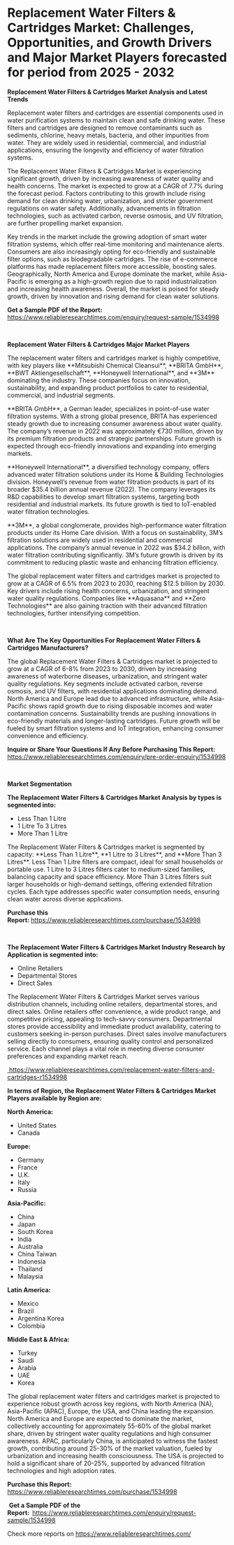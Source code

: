 <p><h1>Replacement Water Filters & Cartridges Market: Challenges, Opportunities, and Growth Drivers and Major Market Players forecasted for period from 2025 - 2032</h1></p><p><strong>Replacement Water Filters & Cartridges Market Analysis and Latest Trends</strong></p>
<p><p>Replacement water filters and cartridges are essential components used in water purification systems to maintain clean and safe drinking water. These filters and cartridges are designed to remove contaminants such as sediments, chlorine, heavy metals, bacteria, and other impurities from water. They are widely used in residential, commercial, and industrial applications, ensuring the longevity and efficiency of water filtration systems.</p><p>The Replacement Water Filters & Cartridges Market is experiencing significant growth, driven by increasing awareness of water quality and health concerns. The market is expected to grow at a CAGR of 7.7% during the forecast period. Factors contributing to this growth include rising demand for clean drinking water, urbanization, and stricter government regulations on water safety. Additionally, advancements in filtration technologies, such as activated carbon, reverse osmosis, and UV filtration, are further propelling market expansion.</p><p>Key trends in the market include the growing adoption of smart water filtration systems, which offer real-time monitoring and maintenance alerts. Consumers are also increasingly opting for eco-friendly and sustainable filter options, such as biodegradable cartridges. The rise of e-commerce platforms has made replacement filters more accessible, boosting sales. Geographically, North America and Europe dominate the market, while Asia-Pacific is emerging as a high-growth region due to rapid industrialization and increasing health awareness. Overall, the market is poised for steady growth, driven by innovation and rising demand for clean water solutions.</p></p>
<p><strong>Get a Sample PDF of the Report:&nbsp;</strong> <a href="https://www.reliableresearchtimes.com/enquiry/request-sample/1534998?utm_campaign=1940&utm_medium=2&utm_source=Github&utm_content=ia&utm_term=26012025&utm_id=replacement-water-filters-cartridges">https://www.reliableresearchtimes.com/enquiry/request-sample/1534998</a></p>
<p>&nbsp;</p>
<p><strong>Replacement Water Filters & Cartridges Major Market Players</strong></p>
<p><p>The replacement water filters and cartridges market is highly competitive, with key players like **Mitsubishi Chemical Cleansui**, **BRITA GmbH**, **BWT Aktiengesellschaft**, **Honeywell International**, and **3M** dominating the industry. These companies focus on innovation, sustainability, and expanding product portfolios to cater to residential, commercial, and industrial segments.</p><p>**BRITA GmbH**, a German leader, specializes in point-of-use water filtration systems. With a strong global presence, BRITA has experienced steady growth due to increasing consumer awareness about water quality. The company’s revenue in 2022 was approximately €730 million, driven by its premium filtration products and strategic partnerships. Future growth is expected through eco-friendly innovations and expanding into emerging markets.</p><p>**Honeywell International**, a diversified technology company, offers advanced water filtration solutions under its Home & Building Technologies division. Honeywell’s revenue from water filtration products is part of its broader $35.4 billion annual revenue (2022). The company leverages its R&D capabilities to develop smart filtration systems, targeting both residential and industrial markets. Its future growth is tied to IoT-enabled water filtration technologies.</p><p>**3M**, a global conglomerate, provides high-performance water filtration products under its Home Care division. With a focus on sustainability, 3M’s filtration solutions are widely used in residential and commercial applications. The company’s annual revenue in 2022 was $34.2 billion, with water filtration contributing significantly. 3M’s future growth is driven by its commitment to reducing plastic waste and enhancing filtration efficiency.</p><p>The global replacement water filters and cartridges market is projected to grow at a CAGR of 6.5% from 2023 to 2030, reaching $12.5 billion by 2030. Key drivers include rising health concerns, urbanization, and stringent water quality regulations. Companies like **Aquasana** and **Zero Technologies** are also gaining traction with their advanced filtration technologies, further intensifying competition.</p></p>
<p>&nbsp;</p>
<p><strong>What Are The Key Opportunities For Replacement Water Filters & Cartridges Manufacturers?</strong></p>
<p><p>The global Replacement Water Filters & Cartridges market is projected to grow at a CAGR of 6-8% from 2023 to 2030, driven by increasing awareness of waterborne diseases, urbanization, and stringent water quality regulations. Key segments include activated carbon, reverse osmosis, and UV filters, with residential applications dominating demand. North America and Europe lead due to advanced infrastructure, while Asia-Pacific shows rapid growth due to rising disposable incomes and water contamination concerns. Sustainability trends are pushing innovations in eco-friendly materials and longer-lasting cartridges. Future growth will be fueled by smart filtration systems and IoT integration, enhancing consumer convenience and efficiency.</p></p>
<p><strong>Inquire or Share Your Questions If Any Before Purchasing This Report:</strong> <a href="https://www.reliableresearchtimes.com/enquiry/pre-order-enquiry/1534998?utm_campaign=1940&utm_medium=2&utm_source=Github&utm_content=ia&utm_term=26012025&utm_id=replacement-water-filters-cartridges">https://www.reliableresearchtimes.com/enquiry/pre-order-enquiry/1534998</a></p>
<p>&nbsp;</p>
<p><strong>Market Segmentation</strong></p>
<p><strong>The Replacement Water Filters & Cartridges Market Analysis by types is segmented into:</strong></p>
<p><ul><li>Less Than 1 Litre</li><li>1 Litre To 3 Litres</li><li>More Than 1 Litre</li></ul></p>
<p><p>The Replacement Water Filters & Cartridges market is segmented by capacity: **Less Than 1 Litre**, **1 Litre to 3 Litres**, and **More Than 3 Litres**. Less Than 1 Litre filters are compact, ideal for small households or portable use. 1 Litre to 3 Litres filters cater to medium-sized families, balancing capacity and space efficiency. More Than 3 Litres filters suit larger households or high-demand settings, offering extended filtration cycles. Each type addresses specific water consumption needs, ensuring clean water across diverse applications.</p></p>
<p><strong>Purchase this Report:&nbsp;</strong><a href="https://www.reliableresearchtimes.com/purchase/1534998?utm_campaign=1940&utm_medium=2&utm_source=Github&utm_content=ia&utm_term=26012025&utm_id=replacement-water-filters-cartridges">https://www.reliableresearchtimes.com/purchase/1534998</a></p>
<p>&nbsp;</p>
<p><strong>The Replacement Water Filters & Cartridges Market Industry Research by Application is segmented into:</strong></p>
<p><ul><li>Online Retailers</li><li>Departmental Stores</li><li>Direct Sales</li></ul></p>
<p><p>The Replacement Water Filters & Cartridges Market serves various distribution channels, including online retailers, departmental stores, and direct sales. Online retailers offer convenience, a wide product range, and competitive pricing, appealing to tech-savvy consumers. Departmental stores provide accessibility and immediate product availability, catering to customers seeking in-person purchases. Direct sales involve manufacturers selling directly to consumers, ensuring quality control and personalized service. Each channel plays a vital role in meeting diverse consumer preferences and expanding market reach.</p></p>
<p><a href="https://www.reliableresearchtimes.com/replacement-water-filters-and-cartridges-r1534998?utm_campaign=1940&utm_medium=2&utm_source=Github&utm_content=ia&utm_term=26012025&utm_id=replacement-water-filters-cartridges">&nbsp;https://www.reliableresearchtimes.com/replacement-water-filters-and-cartridges-r1534998</a></p>
<p><strong>In terms of Region, the Replacement Water Filters & Cartridges Market Players available by Region are:</strong></p>
<p>
    <p> <strong> North America: </strong>
        <ul>
            <li>United States</li>
            <li>Canada</li>
        </ul>
        </p> 
    <p> <strong> Europe: </strong>
        <ul>
            <li>Germany</li>
            <li>France</li>
            <li>U.K.</li>
            <li>Italy</li>
            <li>Russia</li>
        </ul>
        </p> 
    <p> <strong> Asia-Pacific: </strong>
        <ul>
            <li>China</li>
            <li>Japan</li>
            <li>South Korea</li>
            <li>India</li>
            <li>Australia</li>
            <li>China Taiwan</li>
            <li>Indonesia</li>
            <li>Thailand</li>
            <li>Malaysia</li>
        </ul>
        </p> 
    <p> <strong> Latin America: </strong>
        <ul>
            <li>Mexico</li>
            <li>Brazil</li>
            <li>Argentina Korea</li>
            <li>Colombia</li>
        </ul>
        </p> 
    <p> <strong> Middle East & Africa: </strong>
        <ul>
            <li>Turkey</li>
            <li>Saudi</li>
            <li>Arabia</li>
            <li>UAE</li>
            <li>Korea</li>
        </ul>
    </p>
    </p>
<p><p>The global replacement water filters and cartridges market is projected to experience robust growth across key regions, with North America (NA), Asia-Pacific (APAC), Europe, the USA, and China leading the expansion. North America and Europe are expected to dominate the market, collectively accounting for approximately 55-60% of the global market share, driven by stringent water quality regulations and high consumer awareness. APAC, particularly China, is anticipated to witness the fastest growth, contributing around 25-30% of the market valuation, fueled by urbanization and increasing health consciousness. The USA is projected to hold a significant share of 20-25%, supported by advanced filtration technologies and high adoption rates.</p></p>
<p><strong>Purchase this Report: </strong><a href="https://www.reliableresearchtimes.com/purchase/1534998?utm_campaign=1940&utm_medium=2&utm_source=Github&utm_content=ia&utm_term=26012025&utm_id=replacement-water-filters-cartridges">https://www.reliableresearchtimes.com/purchase/1534998</a></p>
<p>&nbsp;<strong>Get a Sample PDF of the Report:&nbsp;&nbsp;</strong><a href="https://www.reliableresearchtimes.com/enquiry/request-sample/1534998?utm_campaign=1940&utm_medium=2&utm_source=Github&utm_content=ia&utm_term=26012025&utm_id=replacement-water-filters-cartridges">https://www.reliableresearchtimes.com/enquiry/request-sample/1534998</a></p>
<p><strong></strong></p>
<p>Check more reports on <a href="https://www.reliableresearchtimes.com/?utm_campaign=1940&utm_medium=2&utm_source=Github&utm_content=ia&utm_term=26012025&utm_id=replacement-water-filters-cartridges">https://www.reliableresearchtimes.com/</a></p>